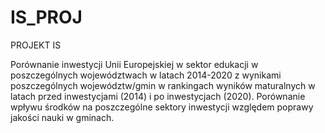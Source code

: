 # IS_PROJ


PROJEKT IS 

Porównanie inwestycji Unii Europejskiej w sektor edukacji w poszczególnych województwach w latach 2014-2020 z wynikami poszczególnych województw/gmin w rankingach wyników maturalnych w latach przed inwestycjami (2014) i po inwestycjach (2020). Porównanie wpływu środków na poszczególne sektory inwestycji względem poprawy jakości nauki w gminach.
